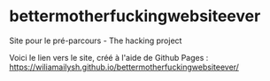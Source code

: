 # bettermotherfuckingwebsiteever
Site pour le pré-parcours - The hacking project

Voici le lien vers le site, créé à l'aide de Github Pages : https://wiliamailysh.github.io/bettermotherfuckingwebsiteever/
